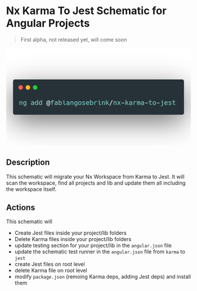 # Nx Karma To Jest Schematic for Angular Projects

> First alpha, not released yet, will come soon

![commandline usage](.github/cmd.png 'Commandline usage')

## Description

This schematic will migrate your Nx Workspace from Karma to Jest. It will scan the workspace, find all projects and lib and update them all including the workspace itself.

## Actions

This schematic will

- Create Jest files inside your project/lib folders
- Delete Karma files inside your project/lib folders
- update testing section for your project/lib in the `angular.json` file
- update the schematic test runner in the `angular.json` file from `karma` to `jest`
- create Jest files on root level
- delete Karma file on root level
- modify `package.json` (remoing Karma deps, adding Jest deps) and install them
